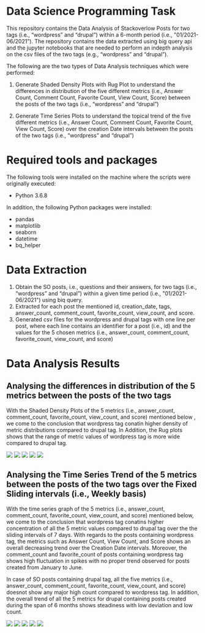 # Data Science Programming Task
This repository contains the Data Analysis of Stackoverlow Posts for two tags (i.e., “wordpress” and “drupal”)  within a 6-month period (i.e., "01/2021-06/2021”). The repository contains the data extracted using big query api and the jupyter notebooks that are needed to perform an indepth analysis on the csv files of the two tags (e.g., “wordpress” and “drupal”). 

The following are the two types of Data Analysis techniques which were performed: 

1. Generate Shaded Density Plots with Rug Plot to understand the differences in distribution of the five different metrics (i.e., Answer Count, Comment Count, Favorite Count, View Count, Score) between the posts of the two tags (i.e.,  “wordpress” and “drupal”)

2. Generate Time Series Plots to understand the topical trend of the five different metrics (i.e., Answer Count, Comment Count, Favorite Count, View Count, Score) over the creation Date intervals between the posts of the two tags (i.e.,  “wordpress” and “drupal”)

# Required tools and packages
The following tools were installed on the machine where the scripts were originally executed:
* Python 3.6.8

In addition, the following Python packages were installed:

* pandas
* matplotlib
* seaborn
* datetime
* bq_helper

# Data Extraction
1. Obtain the SO posts, i.e., questions and their answers, for two tags (i.e., “wordpress” and “drupal”) within a given time period (i.e., "01/2021-06/2021") using biq query. 
2. Extracted for each post the mentioned id, creation_date, tags, answer_count, comment_count, favorite_count, view_count, and score. 
3. Generated csv files for the wordpress and drupal tags with one line per post, where each line contains an identifier for a post (i.e., id) and the values for the 5 chosen metrics (i.e., answer_count, comment_count, favorite_count, view_count, and score)

# Data Analysis Results

## Analysing the differences in distribution of the 5 metrics between the posts of the two tags

With the Shaded Density Plots of the 5 metrics (i.e., answer_count, comment_count, favorite_count, view_count, and score) mentioned below , we come to the conclusion that wordpress tag conatin higher density of metric distributions compared to drupal tag. In Addition, the Rug plots shows that the range of metric values of wordpress tag is more wide compared to drupal tag.

![](https://github.com/jaskirat111/StackoverFlowDataAnalysis/blob/main/figures/Shaded%20Density%20Plot%20with%20Rug%20Plot%20for%20Answer%20Count.jpg)
![](https://github.com/jaskirat111/StackoverFlowDataAnalysis/blob/main/figures/Shaded%20Density%20Plot%20with%20Rug%20Plot%20for%20Comment%20Count.jpg)
![](https://github.com/jaskirat111/StackoverFlowDataAnalysis/blob/main/figures/Shaded%20Density%20Plot%20with%20Rug%20Plot%20for%20Favorite%20Count.jpg)
![](https://github.com/jaskirat111/StackoverFlowDataAnalysis/blob/main/figures/Shaded%20Density%20Plot%20with%20Rug%20Plot%20for%20View%20Count.jpg)
![](https://github.com/jaskirat111/StackoverFlowDataAnalysis/blob/main/figures/Shaded%20Density%20Plot%20with%20Rug%20Plot%20for%20Score.jpg)

## Analysing the Time Series Trend of the 5 metrics between the posts of the two tags over the Fixed Sliding intervals (i.e., Weekly basis)

With the time series graph of the 5 metrics (i.e., answer_count, comment_count, favorite_count, view_count, and score) mentioned below, we come to the conclusion that wordpress tag conatins higher concentration of all the 5 metric values compared to drupal tag over the the sliding intervals of 7 days. With regards to the posts containing wordpress tag, the metrics such as Answer Count, View Count, and Score shows an overall decreasing trend over the Creation Date intervals. Moreover, the comment_count and favorite_count of posts containing wordpress tag shows high fluctuation in spikes with no proper trend observed for posts created from January to June. 

In case of SO posts containing drupal tag, all the five metrics (i.e., answer_count, comment_count, favorite_count, view_count, and score) doesnot show any major high count  compared to wordpress tag. In addition, the overall trend of all the 5 metrics for drupal containing posts created during the span of 6 months shows steadiness with low deviation and low count.


![](https://github.com/jaskirat111/StackoverFlowDataAnalysis/blob/main/figures/Answer%20Count%20Trend%20of%202%20tags.jpg)
![](https://github.com/jaskirat111/StackoverFlowDataAnalysis/blob/main/figures/View%20Count%20Trend%20of%202%20tags.jpg)
![](https://github.com/jaskirat111/StackoverFlowDataAnalysis/blob/main/figures/Score%20Trend%20of%202%20tags.jpg)
![](https://github.com/jaskirat111/StackoverFlowDataAnalysis/blob/main/figures/Comment%20Count%20Trend%20of%202%20tags.jpg)
![](https://github.com/jaskirat111/StackoverFlowDataAnalysis/blob/main/figures/Favorite%20Count%20Trend%20of%202%20tags.jpg)

